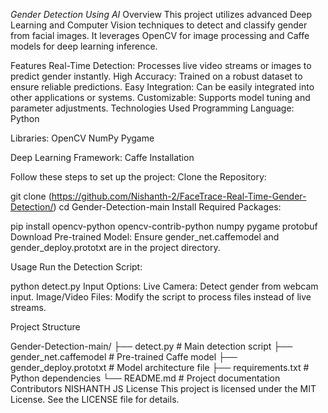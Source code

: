 *Gender Detection Using AI*
Overview
This project utilizes advanced Deep Learning and Computer Vision techniques to detect and classify gender from facial images. It leverages OpenCV for image processing and Caffe models for deep learning inference.

Features
Real-Time Detection: Processes live video streams or images to predict gender instantly.
High Accuracy: Trained on a robust dataset to ensure reliable predictions.
Easy Integration: Can be easily integrated into other applications or systems.
Customizable: Supports model tuning and parameter adjustments.
Technologies Used
Programming Language: Python

Libraries:
OpenCV
NumPy
Pygame

Deep Learning Framework: Caffe
Installation


Follow these steps to set up the project:
Clone the Repository:

git clone (https://github.com/Nishanth-2/FaceTrace-Real-Time-Gender-Detection/)
cd Gender-Detection-main
Install Required Packages:


pip install opencv-python opencv-contrib-python numpy pygame protobuf
Download Pre-trained Model:
Ensure gender_net.caffemodel and gender_deploy.prototxt are in the project directory.

Usage
Run the Detection Script:

python detect.py
Input Options:
Live Camera: Detect gender from webcam input.
Image/Video Files: Modify the script to process files instead of live streams.

Project Structure

Gender-Detection-main/
├── detect.py              # Main detection script
├── gender_net.caffemodel  # Pre-trained Caffe model
├── gender_deploy.prototxt # Model architecture file
├── requirements.txt       # Python dependencies
└── README.md              # Project documentation
Contributors
NISHANTH JS
License
This project is licensed under the MIT License. See the LICENSE file for details.

